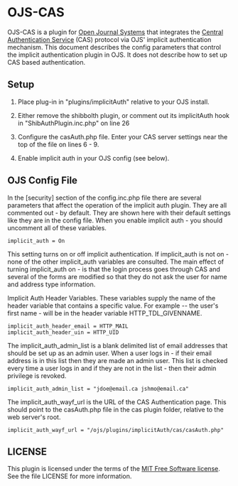 OJS-CAS
=======

OJS-CAS is a plugin for [Open Journal Systems](http://pkp.sfu.ca/ojs/) that integrates the [Central Authentication Service](http://www.jasig.org/cas) (CAS) protocol via OJS' implicit authentication mechanism.  This document describes the config parameters that control the implicit authentication plugin in OJS. It does not describe how to set up CAS based authentication.

Setup
-----

1.	Place plug-in in "plugins/implicitAuth" relative to your OJS install.

2.	Either remove the shibbolth plugin, or comment out its implicitAuth hook in "ShibAuthPlugin.inc.php" on line 26

3.	Configure the casAuth.php file. Enter your CAS server settings near the top of the file on lines 6 - 9.

4.	Enable implicit auth in your OJS config (see below).


OJS Config File
---------------

In the [security] section of the config.inc.php file there are several parameters that affect the operation of the implicit auth plugin. They are all commented out - by default. They are shown here with their default settings like they are in the config file. When you enable implicit auth - you should uncomment all of these variables.

    implicit_auth = On

This setting turns on or off implicit authentication. If implicit_auth is not on - none of the other implicit_auth variables are consulted. The main effect of turning implicit_auth on - is that the login process goes through CAS and several of the forms are modified so that they do not ask the user for name and address type information.

Implicit Auth Header Variables. These variables supply the name of the header variable that contains a specific value. For example -- the user's first name - will be in the header variable HTTP_TDL_GIVENNAME.

	implicit_auth_header_email = HTTP_MAIL
	implicit_auth_header_uin = HTTP_UID
    
The implicit_auth_admin_list is a blank delimited list of email addresses that should be set up as an admin user. When a user logs in - if their email address is in this list then they are made an admin user. This list is checked every time a user logs in and if they are not in the list - then their admin privilege is revoked.

    implicit_auth_admin_list = "jdoe@email.ca jshmo@email.ca"

The implicit_auth_wayf_url is the URL of the CAS Authentication page. This should point to the casAuth.php file in the cas plugin folder, relative to the web server's root.

    implicit_auth_wayf_url = "/ojs/plugins/implicitAuth/cas/casAuth.php"

LICENSE
-------

This plugin is licensed under the terms of the [MIT Free Software license](http://en.wikipedia.org/wiki/MIT_License).  See the file LICENSE for more information.